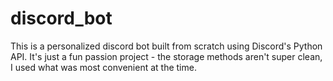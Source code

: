 # discord_bot

This is a personalized discord bot built from scratch using Discord's Python API.
It's just a fun passion project - the storage methods aren't super clean, I used what was most convenient at the time.
